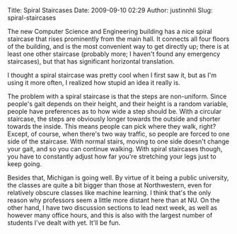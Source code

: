 Title: Spiral Staircases
Date: 2009-09-10 02:29
Author: justinnhli
Slug: spiral-staircases

The new Computer Science and Engineering building has a nice spiral
staircase that rises prominently from the main hall. It connects all
four floors of the building, and is the most convenient way to get
directly up; there is at least one other staircase (probably more; I
haven't found any emergency staircases), but that has significant
horizontal translation.

I thought a spiral staircase was pretty cool when I first saw it, but as
I'm using it more often, I realized how stupid an idea it really is.

The problem with a spiral staircase is that the steps are non-uniform.
Since people's gait depends on their height, and their height is a
random variable, people have preferences as to how wide a step should
be. With a circular staircase, the steps are obviously longer towards
the outside and shorter towards the inside. This means people can pick
where they walk, right? Except, of course, when there's two way traffic,
so people are forced to one side of the staircase. With normal stairs,
moving to one side doesn't change your gait, and so you can continue
walking. With spiral staircases though, you have to constantly adjust
how far you're stretching your legs just to keep going.

Besides that, Michigan is going well. By virtue of it being a public
university, the classes are quite a bit bigger than those at
Northwestern, even for relatively obscure classes like machine learning.
I think that's the only reason why professors seem a little more distant
here than at NU. On the other hand, I have two discussion sections to
lead next week, as well as however many office hours, and this is also
with the largest number of students I've dealt with yet. It'll be fun.

